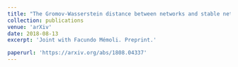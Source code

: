 ```yaml
---
title: "The Gromov-Wasserstein distance between networks and stable network invariants"
collection: publications
venue: 'arXiv'
date: 2018-08-13
excerpt: 'Joint with Facundo Mémoli. Preprint.'

paperurl: 'https://arxiv.org/abs/1808.04337'
---
```

<!-- date: 2018-08-13 -->
